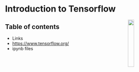 # Introduction to Tensorflow

<img src="https://upload.wikimedia.org/wikipedia/commons/thumb/2/2d/Tensorflow_logo.svg/2000px-Tensorflow_logo.svg.png" align="right" width="20%">

## Table of contents 
 * Links
 * https://www.tensorflow.org/
 * ipynb files
